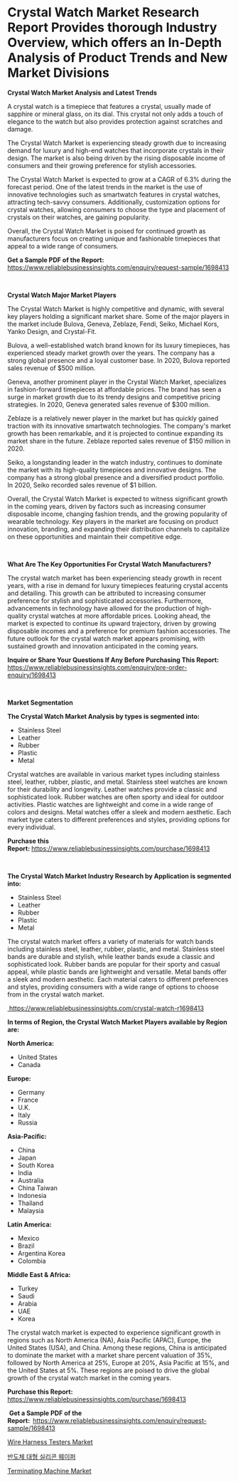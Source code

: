 <p><h1>Crystal Watch Market Research Report Provides thorough Industry Overview, which offers an In-Depth Analysis of Product Trends and New Market Divisions</h1></p><p><strong>Crystal Watch Market Analysis and Latest Trends</strong></p>
<p><p>A crystal watch is a timepiece that features a crystal, usually made of sapphire or mineral glass, on its dial. This crystal not only adds a touch of elegance to the watch but also provides protection against scratches and damage.</p><p>The Crystal Watch Market is experiencing steady growth due to increasing demand for luxury and high-end watches that incorporate crystals in their design. The market is also being driven by the rising disposable income of consumers and their growing preference for stylish accessories.</p><p>The Crystal Watch Market is expected to grow at a CAGR of 6.3% during the forecast period. One of the latest trends in the market is the use of innovative technologies such as smartwatch features in crystal watches, attracting tech-savvy consumers. Additionally, customization options for crystal watches, allowing consumers to choose the type and placement of crystals on their watches, are gaining popularity.</p><p>Overall, the Crystal Watch Market is poised for continued growth as manufacturers focus on creating unique and fashionable timepieces that appeal to a wide range of consumers.</p></p>
<p><strong>Get a Sample PDF of the Report:&nbsp;</strong> <a href="https://www.reliablebusinessinsights.com/enquiry/request-sample/1698413">https://www.reliablebusinessinsights.com/enquiry/request-sample/1698413</a></p>
<p>&nbsp;</p>
<p><strong>Crystal Watch Major Market Players</strong></p>
<p><p>The Crystal Watch Market is highly competitive and dynamic, with several key players holding a significant market share. Some of the major players in the market include Bulova, Geneva, Zeblaze, Fendi, Seiko, Michael Kors, Yanko Design, and Crystal-Fit. </p><p>Bulova, a well-established watch brand known for its luxury timepieces, has experienced steady market growth over the years. The company has a strong global presence and a loyal customer base. In 2020, Bulova reported sales revenue of $500 million.</p><p>Geneva, another prominent player in the Crystal Watch Market, specializes in fashion-forward timepieces at affordable prices. The brand has seen a surge in market growth due to its trendy designs and competitive pricing strategies. In 2020, Geneva generated sales revenue of $300 million.</p><p>Zeblaze is a relatively newer player in the market but has quickly gained traction with its innovative smartwatch technologies. The company's market growth has been remarkable, and it is projected to continue expanding its market share in the future. Zeblaze reported sales revenue of $150 million in 2020.</p><p>Seiko, a longstanding leader in the watch industry, continues to dominate the market with its high-quality timepieces and innovative designs. The company has a strong global presence and a diversified product portfolio. In 2020, Seiko recorded sales revenue of $1 billion.</p><p>Overall, the Crystal Watch Market is expected to witness significant growth in the coming years, driven by factors such as increasing consumer disposable income, changing fashion trends, and the growing popularity of wearable technology. Key players in the market are focusing on product innovation, branding, and expanding their distribution channels to capitalize on these opportunities and maintain their competitive edge.</p></p>
<p>&nbsp;</p>
<p><strong>What Are The Key Opportunities For Crystal Watch Manufacturers?</strong></p>
<p><p>The crystal watch market has been experiencing steady growth in recent years, with a rise in demand for luxury timepieces featuring crystal accents and detailing. This growth can be attributed to increasing consumer preference for stylish and sophisticated accessories. Furthermore, advancements in technology have allowed for the production of high-quality crystal watches at more affordable prices. Looking ahead, the market is expected to continue its upward trajectory, driven by growing disposable incomes and a preference for premium fashion accessories. The future outlook for the crystal watch market appears promising, with sustained growth and innovation anticipated in the coming years.</p></p>
<p><strong>Inquire or Share Your Questions If Any Before Purchasing This Report:</strong> <a href="https://www.reliablebusinessinsights.com/enquiry/pre-order-enquiry/1698413">https://www.reliablebusinessinsights.com/enquiry/pre-order-enquiry/1698413</a></p>
<p>&nbsp;</p>
<p><strong>Market Segmentation</strong></p>
<p><strong>The Crystal Watch Market Analysis by types is segmented into:</strong></p>
<p><ul><li>Stainless Steel</li><li>Leather</li><li>Rubber</li><li>Plastic</li><li>Metal</li></ul></p>
<p><p>Crystal watches are available in various market types including stainless steel, leather, rubber, plastic, and metal. Stainless steel watches are known for their durability and longevity. Leather watches provide a classic and sophisticated look. Rubber watches are often sporty and ideal for outdoor activities. Plastic watches are lightweight and come in a wide range of colors and designs. Metal watches offer a sleek and modern aesthetic. Each market type caters to different preferences and styles, providing options for every individual.</p></p>
<p><strong>Purchase this Report:&nbsp;</strong><a href="https://www.reliablebusinessinsights.com/purchase/1698413">https://www.reliablebusinessinsights.com/purchase/1698413</a></p>
<p>&nbsp;</p>
<p><strong>The Crystal Watch Market Industry Research by Application is segmented into:</strong></p>
<p><ul><li>Stainless Steel</li><li>Leather</li><li>Rubber</li><li>Plastic</li><li>Metal</li></ul></p>
<p><p>The crystal watch market offers a variety of materials for watch bands including stainless steel, leather, rubber, plastic, and metal. Stainless steel bands are durable and stylish, while leather bands exude a classic and sophisticated look. Rubber bands are popular for their sporty and casual appeal, while plastic bands are lightweight and versatile. Metal bands offer a sleek and modern aesthetic. Each material caters to different preferences and styles, providing consumers with a wide range of options to choose from in the crystal watch market.</p></p>
<p><a href="https://www.reliablebusinessinsights.com/crystal-watch-r1698413">&nbsp;https://www.reliablebusinessinsights.com/crystal-watch-r1698413</a></p>
<p><strong>In terms of Region, the Crystal Watch Market Players available by Region are:</strong></p>
<p>
    <p> <strong> North America: </strong>
        <ul>
            <li>United States</li>
            <li>Canada</li>
        </ul>
        </p> 
    <p> <strong> Europe: </strong>
        <ul>
            <li>Germany</li>
            <li>France</li>
            <li>U.K.</li>
            <li>Italy</li>
            <li>Russia</li>
        </ul>
        </p> 
    <p> <strong> Asia-Pacific: </strong>
        <ul>
            <li>China</li>
            <li>Japan</li>
            <li>South Korea</li>
            <li>India</li>
            <li>Australia</li>
            <li>China Taiwan</li>
            <li>Indonesia</li>
            <li>Thailand</li>
            <li>Malaysia</li>
        </ul>
        </p> 
    <p> <strong> Latin America: </strong>
        <ul>
            <li>Mexico</li>
            <li>Brazil</li>
            <li>Argentina Korea</li>
            <li>Colombia</li>
        </ul>
        </p> 
    <p> <strong> Middle East & Africa: </strong>
        <ul>
            <li>Turkey</li>
            <li>Saudi</li>
            <li>Arabia</li>
            <li>UAE</li>
            <li>Korea</li>
        </ul>
    </p>
    </p>
<p><p>The crystal watch market is expected to experience significant growth in regions such as North America (NA), Asia Pacific (APAC), Europe, the United States (USA), and China. Among these regions, China is anticipated to dominate the market with a market share percent valuation of 35%, followed by North America at 25%, Europe at 20%, Asia Pacific at 15%, and the United States at 5%. These regions are poised to drive the global growth of the crystal watch market in the coming years.</p></p>
<p><strong>Purchase this Report: </strong><a href="https://www.reliablebusinessinsights.com/purchase/1698413">https://www.reliablebusinessinsights.com/purchase/1698413</a></p>
<p>&nbsp;<strong>Get a Sample PDF of the Report:&nbsp;&nbsp;</strong><a href="https://www.reliablebusinessinsights.com/enquiry/request-sample/1698413">https://www.reliablebusinessinsights.com/enquiry/request-sample/1698413</a></p>
<p><strong></strong></p>
<p><p><a href="https://github.com/MyrtisWest1/Market-Research-Report-List-1/blob/main/wire-harness-testers-market.md">Wire Harness Testers Market</a></p><p><a href="https://github.com/AidenReinger/Market-Research-Report-List-1/blob/main/7471324122533.md">반도체 대형 실리콘 웨이퍼</a></p><p><a href="https://view.publitas.com/reportprime-1/terminating-machine-market-outlook-complete-industry-analysis-2024-to-2031/">Terminating Machine Market</a></p></p>
